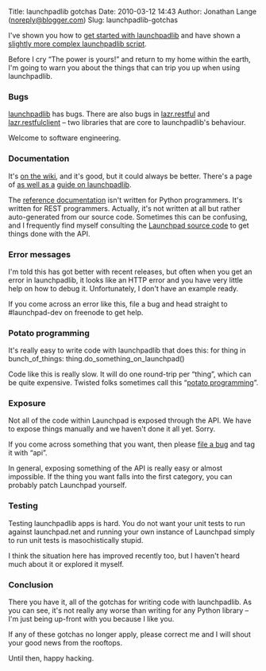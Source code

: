 Title: launchpadlib gotchas
Date: 2010-03-12 14:43
Author: Jonathan Lange (noreply@blogger.com)
Slug: launchpadlib-gotchas

I've shown you how to [get started with
launchpadlib](http://code.mumak.net/2010/03/get-started-with-launchpadlib.html)
and have shown a [slightly more complex launchpadlib
script](http://code.mumak.net/2010/03/launchpadlib-powerup.html).  
  
Before I cry “The power is yours!” and return to my home within the
earth, I'm going to warn you about the things that can trip you up when
using launchpadlib.  

### Bugs

[launchpadlib](https://bugs.launchpad.net/launchpadlib/) has bugs. There
are also bugs in [lazr.restful](https://bugs.launchpad.net/lazr.restful)
and [lazr.restfulclient](https://bugs.launchpad.net/lazr.restfulclient)
– two libraries that are core to launchpadlib's behaviour.

<div>

Welcome to software engineering.  
### Documentation

It's [on the wiki](https://help.launchpad.net/API), and it's good, but
it could always be better. There's a page of [as well as
a](https://help.launchpad.net/API/Examples) [guide on
launchpadlib](https://help.launchpad.net/API/launchpadlib).  
  
The [reference documentation](https://launchpad.net/+apidoc/) isn't
written for Python programmers. It's written for REST programmers.
Actually, it's not written at all but rather auto-generated from our
source code. Sometimes this can be confusing, and I frequently find
myself consulting the [Launchpad source
code](http://bazaar.launchpad.net/~launchpad-pqm/launchpad/db-devel/files)
to get things done with the API.  
### Error messages

I'm told this has got better with recent releases, but often when you
get an error in launchpadlib, it looks like an HTTP error and you have
very little help on how to debug it. Unfortunately, I don't have an
example ready.  
  
If you come across an error like this, file a bug and head straight to
\#launchpad-dev on freenode to get help.  
### Potato programming

It's really easy to write code with launchpadlib that does this:
      for thing in bunch_of_things:    thing.do_something_on_launchpad()

Code like this is really slow. It will do one round-trip per “thing”,
which can be quite expensive. Twisted folks sometimes call this “[potato
programming](http://divmod.org/trac/wiki/PotatoProgramming)”.  
### Exposure

Not all of the code within Launchpad is exposed through the API. We have
to expose things manually and we haven't done it all yet. Sorry.  
  
If you come across something that you want, then please [file a
bug](https://bugs.launchpad.net/launchpad/+filebug) and tag it with
“api”.  
  
In general, exposing something of the API is really easy or almost
impossible. If the thing you want falls into the first category, you can
probably patch Launchpad yourself.  
### Testing

Testing launchpadlib apps is hard. You do not want your unit tests to
run against launchpad.net and running your own instance of Launchpad
simply to run unit tests is masochistically stupid.  
  
I think the situation here has improved recently too, but I haven't
heard much about it or explored it myself.  
### Conclusion

There you have it, all of the gotchas for writing code with
launchpadlib. As you can see, it's not really any worse than writing for
any Python library – I'm just being up-front with you because I like
you.  
  
If any of these gotchas no longer apply, please correct me and I will
shout your good news from the rooftops.  
  
Until then, happy hacking.  

</div>
